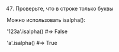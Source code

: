 47. Проверьте, что в строке только буквы

Можно использовать isalpha():

'123a'.isalpha()
#=> False

'a'.isalpha()
#=> True